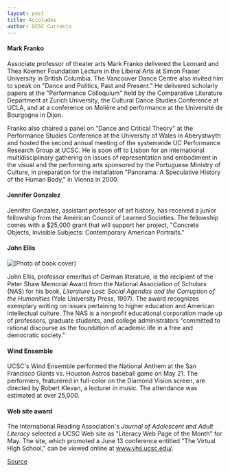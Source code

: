 ```yaml
---
layout: post
title: Accolades
author: UCSC Currents
---
```


#### Mark Franko

Associate professor of theater arts Mark Franko delivered the Leonard and Thea Koerner Foundation Lecture in the Liberal Arts at Simon Fraser University in British Columbia. The Vancouver Dance Centre also invited him to speak on "Dance and Politics, Past and Present." He delivered scholarly papers at the "Performance Colloquium" held by the Comparative Literature Department at Zurich University, the Cultural Dance Studies Conference at UCLA, and at a conference on Molière and performance at the Université de Bourgogne in Dijon.

Franko also chaired a panel on "Dance and Critical Theory" at the Performance Studies Conference at the University of Wales in Aberystwyth and hosted the second annual meeting of the systemwide UC Performance Research Group at UCSC. He is soon off to Lisbon for an international multidisciplinary gathering on issues of representation and embodiment in the visual and the performing arts sponsored by the Portuguese Ministry of Culture, in preparation for the installation "Panorama: A Speculative History of the Human Body," in Vienna in 2000.

#### Jennifer Gonzalez

Jennifer Gonzalez, assistant professor of art history, has received a junior fellowship from the American Council of Learned Societies. The fellowship comes with a $25,000 grant that will support her project,  "Concrete Objects, Invisible Subjects: Contemporary American Portraits."

#### John Ellis

![\[Photo of book cover\]][2]

John Ellis, professor emeritus of German literature, is the recipient of the Peter Shaw Memorial Award from the National Association of Scholars (NAS) for his book, _Literature Lost: Social Agendas and the Corruption of the Humanities_ (Yale University Press, 1997). The award recognizes exemplary writing on issues pertaining to higher education and American intellectual culture. The NAS is a nonprofit educational corporation made up of professors, graduate students, and college administrators "committed to rational discourse as the foundation of academic life in a free and democratic society."

#### Wind Ensemble

UCSC's Wind Ensemble performed the National Anthem at the San Francisco Giants vs. Houston Astros baseball game on May 21. The performers, featurered in full-color on the Diamond Vision screen, are directed by Robert Klevan, a lecturer in music. The attendance was estimated at over 25,000.

#### Web site award

The International Reading Association's _Journal of Adolescent and Adult Literacy_ selected a UCSC Web site as "Literacy Web Page of the Month" for May. The site, which promoted a June 13 conference entitled "The Virtual High School," can be viewed online at www.vhs.ucsc.edu/.

[2]: http://www1.ucsc.edu/oncampus/currents/98-99/art/ellis_book.gif

[Source](http://www1.ucsc.edu/oncampus/currents/98-99/06-21/accolades.htm "Permalink to Accolades, 06-21-99")
